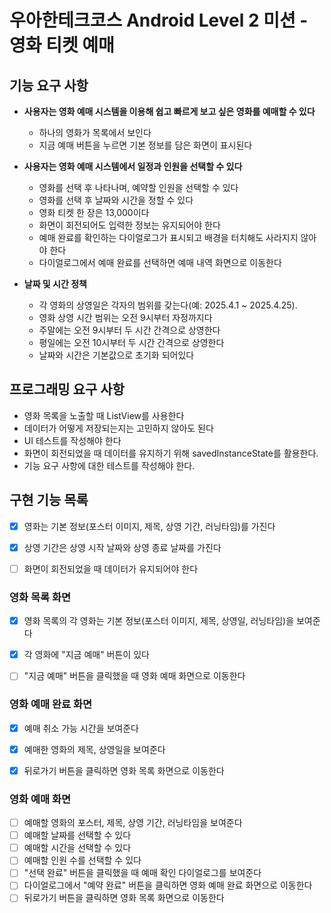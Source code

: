# 우아한테크코스 Android Level 2 미션 - 영화 티켓 예매

## 기능 요구 사항
- **사용자는 영화 예매 시스템을 이용해 쉽고 빠르게 보고 싶은 영화를 예매할 수 있다**
  - 하나의 영화가 목록에서 보인다
  - 지금 예매 버튼을 누르면 기본 정보를 담은 화면이 표시된다


- **사용자는 영화 예매 시스템에서 일정과 인원을 선택할 수 있다**
  - 영화를 선택 후 나타나며, 예약할 인원을 선택할 수 있다
  - 영화를 선택 후 날짜와 시간을 정할 수 있다
  - 영화 티켓 한 장은 13,000이다
  - 화면이 회전되어도 입력한 정보는 유지되어야 한다
  - 예매 완료를 확인하는 다이얼로그가 표시되고 배경을 터치해도 사라지지 않아야 한다
  - 다이얼로그에서 예매 완료를 선택하면 예매 내역 화면으로 이동한다


- **날짜 및 시간 정책**
  - 각 영화의 상영일은 각자의 범위를 갖는다(예: 2025.4.1 ~ 2025.4.25).
  - 영화 상영 시간 범위는 오전 9시부터 자정까지다
  - 주말에는 오전 9시부터 두 시간 간격으로 상영한다
  - 평일에는 오전 10시부터 두 시간 간격으로 상영한다
  - 날짜와 시간은 기본값으로 초기화 되어있다


## 프로그래밍 요구 사항
- 영화 목록을 노출할 때 ListView를 사용한다
- 데이터가 어떻게 저장되는지는 고민하지 않아도 된다
- UI 테스트를 작성해야 한다
- 화면이 회전되었을 때 데이터를 유지하기 위해 savedInstanceState를 활용한다.
- 기능 요구 사항에 대한 테스트를 작성해야 한다.


## 구현 기능 목록

- [x] 영화는 기본 정보(포스터 이미지, 제목, 상영 기간, 러닝타임)를 가진다
- [x] 상영 기간은 상영 시작 날짜와 상영 종료 날짜를 가진다
- [ ] 화면이 회전되었을 때 데이터가 유지되어야 한다


### 영화 목록 화면

- [x] 영화 목록의 각 영화는 기본 정보(포스터 이미지, 제목, 상영일, 러닝타임)을 보여준다
- [x] 각 영화에 "지금 예매" 버튼이 있다
- [ ] "지금 예매" 버튼을 클릭했을 때 영화 예매 화면으로 이동한다


### 영화 예매 완료 화면

- [x] 예매 취소 가능 시간을 보여준다
- [x] 예매한 영화의 제목, 상영일을 보여준다
- [x] 뒤로가기 버튼을 클릭하면 영화 목록 화면으로 이동한다


### 영화 예매 화면

- [ ] 예매할 영화의 포스터, 제목, 상영 기간, 러닝타임을 보여준다
- [ ] 예매할 날짜를 선택할 수 있다
- [ ] 예매할 시간을 선택할 수 있다
- [ ] 예매할 인원 수를 선택할 수 있다
- [ ] "선택 완료" 버튼을 클릭했을 때 예매 확인 다이얼로그를 보여준다
- [ ] 다이얼로그에서 "예약 완료" 버튼을 클릭하면 영화 예매 완료 화면으로 이동한다
- [ ] 뒤로가기 버튼을 클릭하면 영화 목록 화면으로 이동한다
